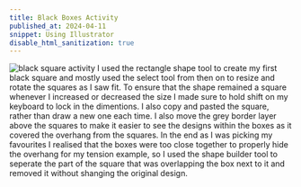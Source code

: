 ```yaml
---
title: Black Boxes Activity
published_at: 2024-04-11
snippet: Using Illustrator 
disable_html_sanitization: true
---
```


![black square activity](/w06s1/squares.png)
I used the rectangle shape tool to create my first black square and mostly used the select tool from then on to resize and rotate the squares as I saw fit. To ensure that the shape remained a square whenever I increased or decreased the size I made sure to hold shift on my keyboard to lock in the dimentions. I also copy and pasted the square, rather than draw a new one each time. I also move the grey border layer above the squares to make it easier to see the designs within the boxes as it covered the overhang from the squares. 
In the end as I was picking my favourites I realised that the boxes were too close together to properly hide the overhang for my tension example, so I used the shape builder tool to seperate the part of the square that was overlapping the box next to it and removed it without shanging the original design. 
